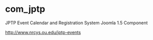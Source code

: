 com_jptp
========

JPTP Event Calendar and Registration System Joomla 1.5 Component

http://www.nrcys.ou.edu/jptp-events
